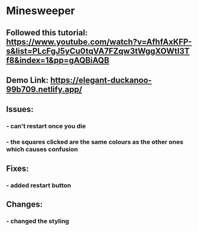 # Minesweeper


## Followed this tutorial: https://www.youtube.com/watch?v=AfhfAxKFP-s&list=PLcFgJ5yCu0tqVA7FZqw3tWggXOWtI3Tf8&index=1&pp=gAQBiAQB
## Demo Link: https://elegant-duckanoo-99b709.netlify.app/

## Issues:
### - can't restart once you die
### - the squares clicked are the same colours as the other ones which causes confusion

## Fixes:
### - added restart button

## Changes:
### - changed the styling
